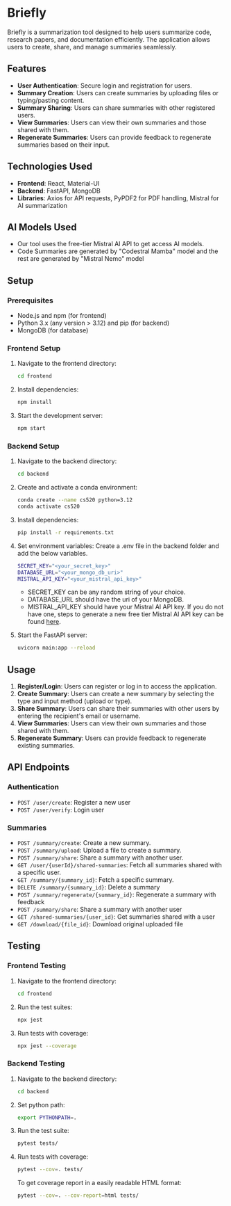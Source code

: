 # Briefly

Briefly is a summarization tool designed to help users summarize code, research papers, and documentation efficiently. The application allows users to create, share, and manage summaries seamlessly.

## Features

- **User Authentication**: Secure login and registration for users.
- **Summary Creation**: Users can create summaries by uploading files or typing/pasting content.
- **Summary Sharing**: Users can share summaries with other registered users.
- **View Summaries**: Users can view their own summaries and those shared with them.
- **Regenerate Summaries**: Users can provide feedback to regenerate summaries based on their input.

## Technologies Used

- **Frontend**: React, Material-UI
- **Backend**: FastAPI, MongoDB
- **Libraries**: Axios for API requests, PyPDF2 for PDF handling, Mistral for AI summarization

## AI Models Used
- Our tool uses the free-tier Mistral AI API to get access AI models.
- Code Summaries are generated by "Codestral Mamba" model and the rest are generated by "Mistral Nemo" model

## Setup

### Prerequisites

- Node.js and npm (for frontend)
- Python 3.x (any version > 3.12) and pip (for backend)
- MongoDB (for database)

### Frontend Setup

1. Navigate to the frontend directory:
   ```bash
   cd frontend
   ```

2. Install dependencies:
   ```bash
   npm install
   ```

3. Start the development server:
   ```bash
   npm start
   ```

### Backend Setup

1. Navigate to the backend directory:
   ```bash
   cd backend
   ```

2. Create and activate a conda environment:
   ```bash
   conda create --name cs520 python=3.12
   conda activate cs520
   ```

2. Install dependencies: 
   ```bash
   pip install -r requirements.txt
   ```
   
3. Set environment variables:
   Create a .env file in the backend folder and add the below variables.
   ```bash
   SECRET_KEY="<your_secret_key>"
   DATABASE_URL="<your_mongo_db_uri>"
   MISTRAL_API_KEY="<your_mistral_api_key>"
   ```
   - SECRET_KEY can be any random string of your choice.
   - DATABASE_URL should have the uri of your MongoDB.
   - MISTRAL_API_KEY should have your Mistral AI API key. If you do not have one, steps to generate a new free tier Mistral AI API key can be found [here](https://docs.mistral.ai/getting-started/quickstart/#:~:text=To%20get%20started%2C%20create%20a,clicking%20%22Create%20new%20key%22.).
   
4. Start the FastAPI server:
   ```bash
   uvicorn main:app --reload
   ```

## Usage

1. **Register/Login**: Users can register or log in to access the application.
2. **Create Summary**: Users can create a new summary by selecting the type and input method (upload or type).
3. **Share Summary**: Users can share their summaries with other users by entering the recipient's email or username.
4. **View Summaries**: Users can view their own summaries and those shared with them.
5. **Regenerate Summary**: Users can provide feedback to regenerate existing summaries.

## API Endpoints
### Authentication
- `POST /user/create`: Register a new user
- `POST /user/verify`: Login user

### Summaries
- `POST /summary/create`: Create a new summary.
- `POST /summary/upload`: Upload a file to create a summary.
- `POST /summary/share`: Share a summary with another user.
- `GET /user/{userId}/shared-summaries`: Fetch all summaries shared with a specific user.
- `GET /summary/{summary_id}`: Fetch a specific summary.
- `DELETE /summary/{summary_id}`: Delete a summary
- `POST /summary/regenerate/{summary_id}`: Regenerate a summary with feedback
- `POST /summary/share`: Share a summary with another user
- `GET /shared-summaries/{user_id}`: Get summaries shared with a user
- `GET /download/{file_id}`: Download original uploaded file

## Testing

### Frontend Testing

1. Navigate to the frontend directory:
   ```bash
   cd frontend
   ```

2. Run the test suites:
   ```bash
   npx jest
   ```

3. Run tests with coverage:
   ```bash
   npx jest --coverage
   ```

### Backend Testing

1. Navigate to the backend directory:
   ```bash
   cd backend
   ```
   
2. Set python path:
   ```bash
   export PYTHONPATH=.
   ```
   
3. Run the test suite:
   ```bash   
   pytest tests/
   ```

4. Run tests with coverage:
   ```bash
   pytest --cov=. tests/
   ```
   
   To get coverage report in a easily readable HTML format:
   ```bash
   pytest --cov=. --cov-report=html tests/
   ```
